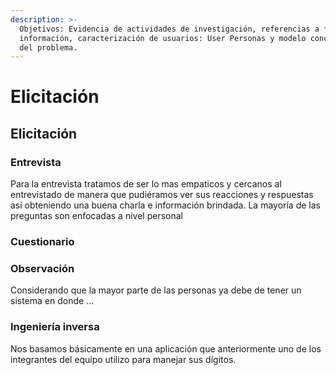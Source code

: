 ```yaml
---
description: >-
  Objetivos: Evidencia de actividades de investigación, referencias a fuentes de
  información, caracterización de usuarios: User Personas y modelo conceptual
  del problema.
---
```


# Elicitación

## Elicitación

### Entrevista

Para la entrevista tratamos de ser lo mas empaticos y cercanos al entrevistado de manera que pudiéramos ver sus reacciones y respuestas así obteniendo una buena charla e información brindada. La mayoría de las preguntas son enfocadas a nivel personal 

### Cuestionario



### Observación

Considerando que la mayor parte de las personas ya debe de tener un sistema en donde ...

### Ingeniería inversa

Nos basamos básicamente en una aplicación que anteriormente uno de los integrantes del equipo utilizo para manejar sus dígitos.
